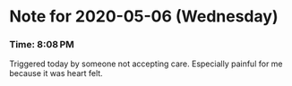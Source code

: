 # Note for 2020-05-06 (Wednesday)
### Time: 8:08 PM

Triggered today by someone not accepting care. Especially painful for me because it was heart felt.
